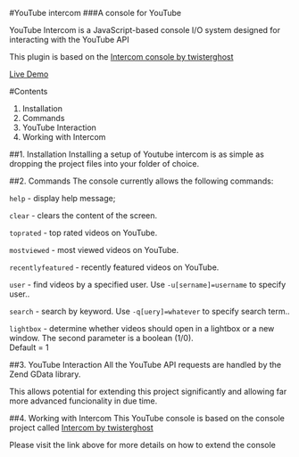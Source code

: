 #YouTube intercom
###A console for YouTube

YouTube Intercom is a JavaScript-based console I/O system designed for interacting with the YouTube API

This plugin is based on the [Intercom console by twisterghost](https://github.com/twisterghost/intercom)

[Live Demo](http://cubewebsites.com/console/)

#Contents
1. Installation
2. Commands
3. YouTube Interaction
4. Working with Intercom

##1. Installation
Installing a setup of Youtube intercom is as simple as dropping the project files into 
your folder of choice.

##2. Commands
The console currently allows the following commands:

`help` - display help message;

`clear` - clears the content of the screen.

`toprated` - top rated videos on YouTube.

`mostviewed` - most viewed videos on YouTube.

`recentlyfeatured` - recently featured videos on YouTube.

`user` - find videos by a specified user. Use `-u[sername]=username` to specify user..

`search` - search by keyword. Use `-q[uery]=whatever` to specify search term..

`lightbox` - determine whether videos should open in a lightbox or a new window.  The second parameter is a boolean (1/0).  
Default = 1  

##3. YouTube Interaction
All the YouTube API requests are handled by the Zend GData library.

This allows potential for extending this project significantly and allowing far more advanced funcionality in due time.

##4. Working with Intercom
This YouTube console is based on the console project called [Intercom by twisterghost](https://github.com/twisterghost/intercom)

Please visit the link above for more details on how to extend the console